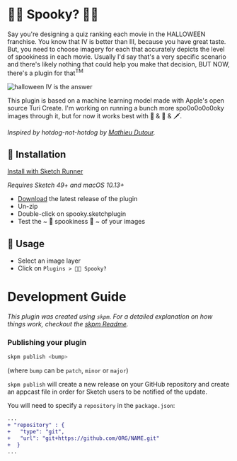 # 🎃🔪 Spooky? 🔪🎃

Say you're designing a quiz ranking each movie in the HALLOWEEN franchise. You know that IV is better than III, because you have great taste. But, you need to choose imagery for each that accurately depicts the level of spookiness in each movie. Usually I'd say that's a very specific scenario and there's likely nothing that could help you make that decision, BUT NOW, there's a plugin for that<sup>TM</sup>

![halloween IV is the answer](https://github.com/eliasjulian/spooky-sketch/blob/master/assets/spooky.gif)

This plugin is based on a machine learning model made with Apple's open source Turi Create. I'm working on running a bunch more spo0o0o0o0oky images through it, but for now it works best with 🔪 & 🎃 & 🗡.

_Inspired by hotdog-not-hotdog by [Mathieu Dutour](https://blog.sketchapp.com/not-a-hotdog-how-to-build-an-ai-powered-plugin-for-sketch-463ea43c9464)._

## 🎃 Installation

[Install with Sketch Runner](http://bit.ly/RunnerBadgeBlue)

_Requires Sketch 49+ and macOS 10.13+_

* [Download](https://github.com/eliasjulian/spooky-sketch/releases) the latest release of the plugin
* Un-zip
* Double-click on spooky.sketchplugin
* Test the ~ 👻 spookiness 👻 ~ of your images

## 🔪 Usage

* Select an image layer
* Click on `Plugins > 🎃🔪 Spooky?`


# Development Guide

_This plugin was created using `skpm`. For a detailed explanation on how things work, checkout the [skpm Readme](https://github.com/skpm/skpm/blob/master/README.md)._

### Publishing your plugin

```bash
skpm publish <bump>
```

(where `bump` can be `patch`, `minor` or `major`)

`skpm publish` will create a new release on your GitHub repository and create an appcast file in order for Sketch users to be notified of the update.

You will need to specify a `repository` in the `package.json`:

```diff
...
+ "repository" : {
+   "type": "git",
+   "url": "git+https://github.com/ORG/NAME.git"
+  }
...
```
